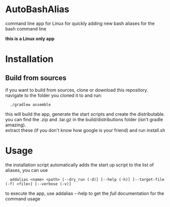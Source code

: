 # AutoBashAlias
command line app for Linux for quickly adding new bash aliases for the bash command line

**this is a Linux only app**

# Installation
## Build from sources
if you want to build from sources, clone or download this repository.  
  navigate to the folder you cloned it to and run:  
  ```Shell
    ./gradlew assemble
  ```  
  
this will build the app, generate the start scripts and create the distributable.  
  you can find the .zip and .tar.gz in the build/distributions folder (isn't gradle amazing).  
  extract these (if you don't know how google is your friend) and run install.sh
  
# Usage

the installation script automatically adds the start up script to the list of aliases,
  you can use   
  ```Shell
    addalias <name> <path> [--dry_run (-d)] [--help (-h)] [--target-file (-f) <file>] [--verbose (-v)]
  ```  
  to execute the app, use addalias --help to get the *full* documentation for the command usage 

    